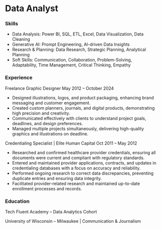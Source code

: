 # Data Analyst 

### Skills
- Data Analysis: Power BI, SQL, ETL, Excel, Data Visualization, Data Cleaning
- Generative AI: Prompt Engineering, AI-driven Data Insights
- Research & Planning: Data Research, Strategic Planning, Analytical Planning
- Soft Skills: Communication, Collaboration, Problem-Solving, Adaptability, Time Management, Critical Thinking, Empathy

### Experience
Freelance Graphic Designer
May 2012 – October 2024

- Designed illustrations, logos, and product packaging, enhancing brand messaging and customer engagement.
- Created custom planners, journals, and digital products, demonstrating high precision and creativity.
- Communicated effectively with clients to understand project goals, deadlines, and design preferences.
- Managed multiple projects simultaneously, delivering high-quality graphics and illustrations on deadline.

Credentialing Specialist | Elite Human Capital
Oct 2011 – May 2012

- Researched and confirmed healthcare provider credentials, ensuring all documents were current and compliant with regulatory standards.
- Entered and maintained provider applications, contracts, and updates in credentialing databases with a focus on accuracy and reliability.
- Performed ongoing research to correct data discrepancies, preventing duplicate entries and ensuring data integrity.
- Facilitated provider-related research and maintained up-to-date enrollment processes and records.


### Education
Tech Fluent Academy – Data Analytics Cohort


University of Wisconsin – Milwaukee | Communication & Journalism
